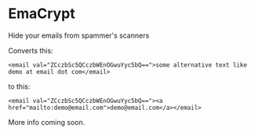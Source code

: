 # EmaCrypt
Hide your emails from spammer's scanners

Converts this:

```<email val="ZCczbSc5QCczbWEnOGwuYyc5bQ==">some alternative text like demo at email dot com</email>```

to this:

```<email val="ZCczbSc5QCczbWEnOGwuYyc5bQ=="><a href="mailto:demo@email.com">demo@email.com</a></email>```

More info coming soon.

